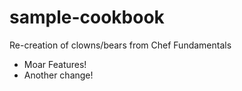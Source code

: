# sample-cookbook

Re-creation of clowns/bears from Chef Fundamentals

- Moar Features!
- Another change!
